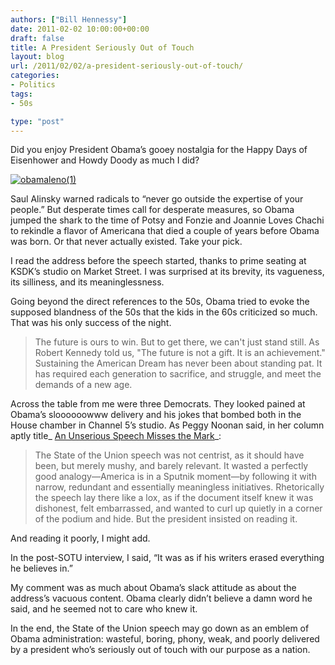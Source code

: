 ```yaml
---
authors: ["Bill Hennessy"]
date: 2011-02-02 10:00:00+00:00
draft: false
title: A President Seriously Out of Touch
layout: blog
url: /2011/02/02/a-president-seriously-out-of-touch/
categories:
- Politics
tags:
- 50s

type: "post"
---
```


Did you enjoy President Obama’s gooey nostalgia for the Happy Days of Eisenhower and Howdy Doody as much I did? 

 

[![obamaleno(1)](https://hennessysview.com/wp-content/uploads/2011/01/obamaleno1_thumb.png)
](https://hennessysview.com/wp-content/uploads/2011/01/obamaleno1.png)

 

Saul Alinsky warned radicals to “never go outside the expertise of your people.” But desperate times call for desperate measures, so Obama jumped the shark to the time of Potsy and Fonzie and Joannie Loves Chachi to rekindle a flavor of Americana that died a couple of years before Obama was born. Or that never actually existed. Take your pick.

 

I read the address before the speech started, thanks to prime seating at KSDK’s studio on Market Street. I was surprised at its brevity, its vagueness, its silliness, and its meaninglessness. 

 

Going beyond the direct references to the 50s, Obama tried to evoke the supposed blandness of the 50s that the kids in the 60s criticized so much. That was his only success of the night. 

 

>   
> 
> The future is ours to win. But to get there, we can't just stand still. As Robert Kennedy told us, "The future is not a gift. It is an achievement." Sustaining the American Dream has never been about standing pat. It has required each generation to sacrifice, and struggle, and meet the demands of a new age.
> 
> 

 

Across the table from me were three Democrats. They looked pained at Obama’s sloooooowww delivery and his jokes that bombed both in the House chamber in Channel 5’s studio. As Peggy Noonan said, in her column aptly title_ [An Unserious Speech Misses the Mark](https://online.wsj.com/article/SB10001424052748704268104576108423310124538.html)_:

 

>   
> 
> The State of the Union speech was not centrist, as it should have been, but merely mushy, and barely relevant. It wasted a perfectly good analogy—America is in a Sputnik moment—by following it with narrow, redundant and essentially meaningless initiatives. Rhetorically the speech lay there like a lox, as if the document itself knew it was dishonest, felt embarrassed, and wanted to curl up quietly in a corner of the podium and hide. But the president insisted on reading it.
> 
> 

 

And reading it poorly, I might add. 

 

In the post-SOTU interview, I said, “It was as if his writers erased everything he believes in.”

 

My comment was as much about Obama’s slack attitude as about the address’s vacuous content. Obama clearly didn’t believe a damn word he said, and he seemed not to care who knew it.

 

In the end, the State of the Union speech may go down as an emblem of Obama administration: wasteful, boring, phony, weak, and poorly delivered by a president who’s seriously out of touch with our purpose as a nation.

